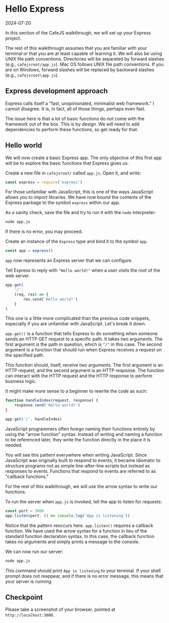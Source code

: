 # Hello Express

2024-07-20

In this section of the CafeJS walkthrough, we will set up your Express project.

The rest of this walkthrough assumes that you are familiar with your terminal or that you are at least capable of learning it. We will also be using UNIX file path conventions. Directories will be separated by forward slashes (e.g., `cafejsroot/app.js`). Mac OS follows UNIX file path conventions. If you are on Windows, forward slashes will be replaced by backward slashes (e.g., `cafejsroot\app.js`).

## Express development approach

Express calls itself a "fast, unopinionated, minimalist web framework." I cannot disagree. It is, in fact, all of those things, perhaps even fast.

The issue here is that a lot of basic functions do _not_ come with the framework out of the box. This is by design. We will need to add dependencies to perform these functions, so get ready for that.

## Hello world

We will now create a basic Express app. The only objective of this first app will be to explore the basic functions that Express gives us.

Create a new file in `cafejsroot/` called `app.js`. Open it, and write:

```javascript
const express = require('express')
```

For those unfamiliar with JavaScript, this is one of the ways JavaScript allows you to import libraries. We have now bound the contents of the Express package to the symbol `express` within our app.

As a sanity check, save the file and try to run it with the `node` interpreter:

```zsh
node app.js
```

If there is no error, you may proceed.

Create an instance of the `Express` type and bind it to the symbol `app`.

```javascript
const app = express()
```

`app` now represents an Express server that we can configure.

Tell Express to reply with `"Hello world!"` when a user visits the root of the web server.

```javascript
app.get(
    '/',
    (req, res) => {
        res.send('Hello world!')
    }
)
```

This one is a little more complicated than the previous code snippets, especially if you are unfamiliar with JavaScript. Let's break it down.

`app.get()` is a function that tells Express to do something when someone sends an HTTP GET request to a specific path. It takes two arguments. The first argument is the path in question, which is `"/"` in this case. The second argument is a function that should run when Express receives a request on the specified path.

This function should, itself, receive two arguments. The first argument is an HTTP request, and the second argument is an HTTP response. The function can interact with the HTTP request and the HTTP response to perform business logic.

It might make more sense to a beginner to rewrite the code as such:

```javascript
function handleIndex(request, response) {
    response.send('Hello world!')
}

app.get('/', handleIndex)
```

JavaScript programmers often forego naming their functions entirely by using the "arrow function" syntax. Instead of writing and naming a function to be referenced later, they write the function directly in the place it is needed.

You will see this pattern everywhere when writing JavaScript. Since JavaScript was originally built to respond to events, it became idiomatic to structure programs not as simple line-after-line scripts but instead as responses to events. Functions that respond to events are referred to as "callback functions."

For the rest of this walkthrough, we will use the arrow syntax to write our functions.

To run the server when `app.js` is invoked, tell the app to listen for requests:

```javascript
const port = 3000
app.listen(port, () => console.log('App is listening'))
```

Notice that the pattern reoccurs here. `app.listen()` requires a callback function. We have used the arrow syntax for a function in lieu of the standard function declaration syntax. In this case, the callback function takes no arguments and simply prints a message to the console.

We can now run our server:

```zsh
node app.js
```

This command should print `App is listening` to your terminal. If your shell prompt does not reappear, and if there is no error message, this means that your server is running.

## Checkpoint

Please take a screenshot of your browser, pointed at `http://localhost:3000`.
